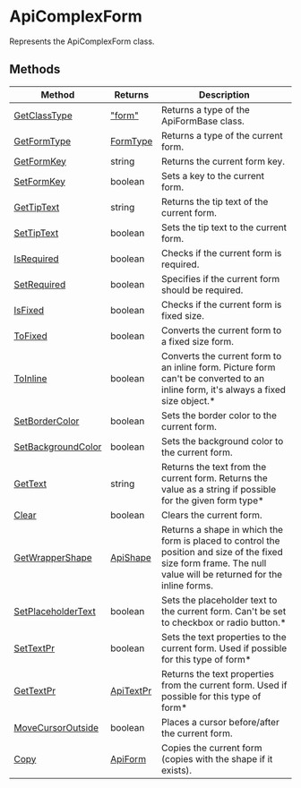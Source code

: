 # ApiComplexForm

Represents the ApiComplexForm class.


## Methods

| Method | Returns | Description |
| ------ | ------- | ----------- |
| [GetClassType](./Methods/GetClassType.md) | ["form"](../../Word/"form"/"form".md) | Returns a type of the ApiFormBase class. |
| [GetFormType](./Methods/GetFormType.md) | [FormType](../Enumeration/FormType.md) | Returns a type of the current form. |
| [GetFormKey](./Methods/GetFormKey.md) | string | Returns the current form key. |
| [SetFormKey](./Methods/SetFormKey.md) | boolean | Sets a key to the current form. |
| [GetTipText](./Methods/GetTipText.md) | string | Returns the tip text of the current form. |
| [SetTipText](./Methods/SetTipText.md) | boolean | Sets the tip text to the current form. |
| [IsRequired](./Methods/IsRequired.md) | boolean | Checks if the current form is required. |
| [SetRequired](./Methods/SetRequired.md) | boolean | Specifies if the current form should be required. |
| [IsFixed](./Methods/IsFixed.md) | boolean | Checks if the current form is fixed size. |
| [ToFixed](./Methods/ToFixed.md) | boolean | Converts the current form to a fixed size form. |
| [ToInline](./Methods/ToInline.md) | boolean | Converts the current form to an inline form. Picture form can't be converted to an inline form, it's always a fixed size object.* |
| [SetBorderColor](./Methods/SetBorderColor.md) | boolean | Sets the border color to the current form. |
| [SetBackgroundColor](./Methods/SetBackgroundColor.md) | boolean | Sets the background color to the current form. |
| [GetText](./Methods/GetText.md) | string | Returns the text from the current form. Returns the value as a string if possible for the given form type* |
| [Clear](./Methods/Clear.md) | boolean | Clears the current form. |
| [GetWrapperShape](./Methods/GetWrapperShape.md) | [ApiShape](../../Word/ApiShape/ApiShape.md) | Returns a shape in which the form is placed to control the position and size of the fixed size form frame. The null value will be returned for the inline forms. |
| [SetPlaceholderText](./Methods/SetPlaceholderText.md) | boolean | Sets the placeholder text to the current form. Can't be set to checkbox or radio button.* |
| [SetTextPr](./Methods/SetTextPr.md) | boolean | Sets the text properties to the current form. Used if possible for this type of form* |
| [GetTextPr](./Methods/GetTextPr.md) | [ApiTextPr](../../Word/ApiTextPr/ApiTextPr.md) | Returns the text properties from the current form. Used if possible for this type of form* |
| [MoveCursorOutside](./Methods/MoveCursorOutside.md) | boolean | Places a cursor before/after the current form. |
| [Copy](./Methods/Copy.md) | [ApiForm](../Enumeration/ApiForm.md) | Copies the current form (copies with the shape if it exists). |

